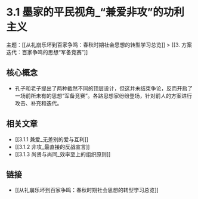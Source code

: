 # 3.1 墨家的平民视角_“兼爱非攻”的功利主义

主题：[[从礼崩乐坏到百家争鸣：春秋时期社会思想的转型学习总览]] > [[3. 方案迭代：百家争鸣的思想“军备竞赛”]]

## 核心概念

- 孔子和老子提出了两种截然不同的顶层设计，但这并未结束争论，反而开启了一场前所未有的思想“军备竞赛”。各路思想家纷纷登场，针对前人的方案进行攻击、补充和迭代。

## 相关文章

- [[3.1.1 兼爱_无差别的爱与互利]]
- [[3.1.2 非攻_最直接的反战宣言]]
- [[3.1.3 尚贤与尚同_效率至上的组织原则]]

## 链接

- [[从礼崩乐坏到百家争鸣：春秋时期社会思想的转型学习总览]]
